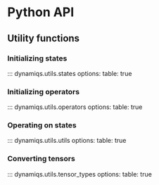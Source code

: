 # Python API

## Utility functions

### Initializing states

::: dynamiqs.utils.states
    options:
        table: true


### Initializing operators

::: dynamiqs.utils.operators
    options:
        table: true


### Operating on states

::: dynamiqs.utils.utils
    options:
        table: true

### Converting tensors

::: dynamiqs.utils.tensor_types
    options:
        table: true
